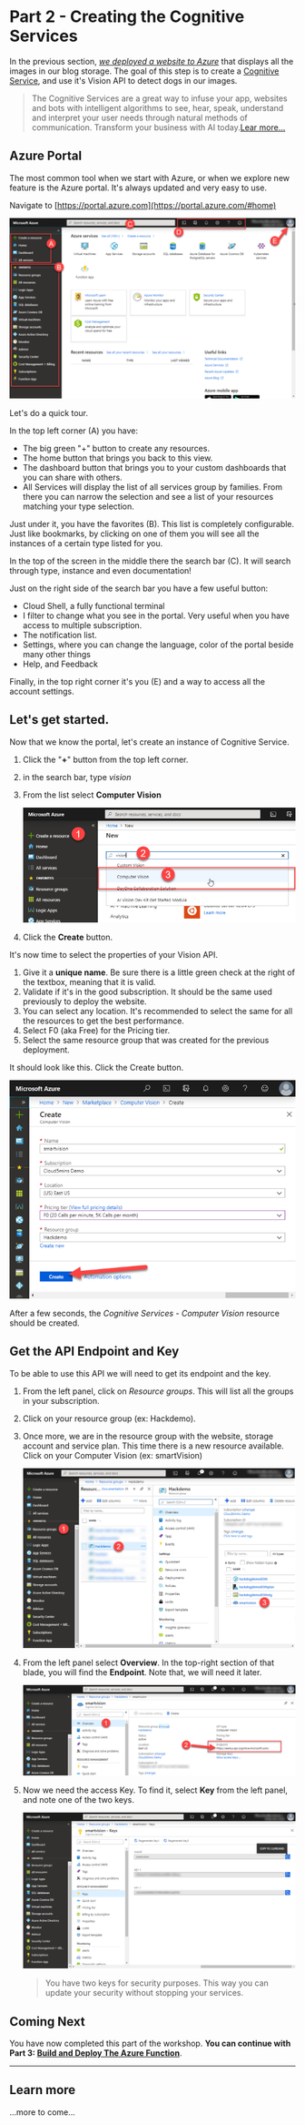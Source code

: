 # Part 2 - Creating the Cognitive Services

In the previous section, *[we deployed a website to Azure](Part1-Deploying-the-startupSolution.md)* that displays all the images in our blog storage. The goal of this step is to create a [Cognitive Service](https://azure.microsoft.com/en-ca/services/cognitive-services?WT.mc_id=tohack-github-frbouche), and use it's Vision API to detect dogs in our images.

> The Cognitive Services are a great way to infuse your app, websites and bots with intelligent algorithms to see, hear, speak, understand and interpret your user needs through natural methods of communication. Transform your business with AI today.[Lear more...](https://azure.microsoft.com/en-ca/services/cognitive-services?WT.mc_id=tohack-github-frbouche)

## Azure Portal

The most common tool when we start with Azure, or when we explore new feature is the Azure portal. It's always updated and very easy to use.

Navigate to [https://portal.azure.com](https://portal.azure.com/#home)

![azurePortal][azurePortal]

Let's do a quick tour. 

In the top left corner (A) you have:
- The big green "+" button to create any resources.
- The home button that brings you back to this view.
- The dashboard button that brings you to your custom dashboards that you can share with others.
- All Services will display the list of all services group by families. From there you can narrow the selection and see a list of your resources matching your type selection.

Just under it, you have the favorites (B). This list is completely configurable. Just like bookmarks, by clicking on one of them you will see all the instances of a certain type listed for you.

In the top of the screen in the middle there the search bar (C). It will search through type, instance and even documentation!

Just on the right side of the search bar you have a few useful button:

- Cloud Shell, a fully functional terminal
- I filter to change what you see in the portal. Very useful when you have access to multiple subscription.
- The notification list.
- Settings, where you can change the language, color of the portal beside many other things
- Help, and  Feedback

Finally, in the top right corner it's you (E) and a way to access all the account settings.

## Let's get started.

Now that we know the portal, let's create an instance of Cognitive Service. 

1. Click the "**+**" button from the top left corner.
1. in the search bar, type *vision*
1. From the list select **Computer Vision**

    ![typeVision][typeVision]
1. Click the **Create** button.

It's now time to select the properties of your Vision API. 

1. Give it a **unique name**. Be sure there is a little green check at the right of the textbox, meaning that it is valid.
1. Validate if it's in the good subscription. It should be the same used previously to deploy the website.
1. You can select any location. It's recommended to select the same for all the resources to get the best performance.
1. Select F0 (aka Free) for the Pricing tier.
1. Select the same resource group that was created for the previous deployment.

It should look like this. Click the Create button.

![createVision][createVision]

After a few seconds, the *Cognitive Services - Computer Vision* resource should be created.

## Get the API Endpoint and Key

To be able to use this API we will need to get its endpoint and the key. 

1. From the left panel, click on *Resource groups*. This will list all the groups in your subscription.
1. Click on your resource group (ex: Hackdemo).
1. Once more, we are in the resource group with the website, storage account and service plan. This time there is a new resource available. Click on your Computer Vision (ex: smartVision)

    ![selectVision][selectVision]

1. From the left panel select **Overview**. In the top-right section of that blade, you will find the **Endpoint**. Note that, we will need it later.

    ![visionEndpoint][visionEndpoint]

1. Now we need the access Key. To find it, select **Key** from the left panel, and note one of the two keys.

    ![visionKey][visionKey]

    > You have two keys for security purposes. This way you can update your security without stopping your services.


## Coming Next

You have now completed this part of the workshop. **You can continue with Part 3: [Build and Deploy The Azure Function](Part3-Build-and-Deploy-an-Azure-Function.md)**.

---

## Learn more

...more to come...




[azurePortal]: medias/azurePortal.png "The Azure Portal"
[typeVision]: medias/typeVision.png "Create a Vision"
[createVision]: medias/createVision.png "Create a Vision"
[selectVision]: medias/selectVision.png "Select Vision Resource"
[visionKey]: medias/visionKey.png "Get Vision Key"
[visionEndpoint]: medias/visionEndpoint.png "Get Vision endpoint"

